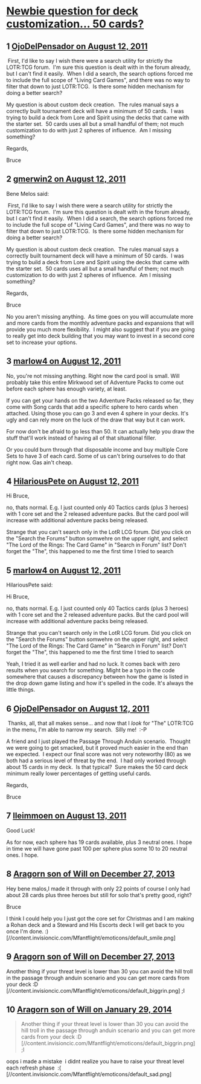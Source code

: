 # [Newbie question for deck customization... 50 cards?](https://community.fantasyflightgames.com/topic/51443-newbie-question-for-deck-customization-50-cards/)

## 1 [OjoDelPensador on August 12, 2011](https://community.fantasyflightgames.com/topic/51443-newbie-question-for-deck-customization-50-cards/?do=findComment&comment=513624)

 First, I'd like to say I wish there were a search utility for strictly the LOTR:TCG forum.  I'm sure this question is dealt with in the forum already, but I can't find it easily.  When I did a search, the search options forced me to include the full scope of "Living Card Games", and there was no way to filter that down to just LOTR:TCG.  Is there some hidden mechanism for doing a better search?

My question is about custom deck creation.  The rules manual says a correctly built tournament deck will have a minimum of 50 cards.  I was trying to build a deck from Lore and Spirit using the decks that came with the starter set.  50 cards uses all but a small handful of them; not much customization to do with just 2 spheres of influence.  Am I missing something?

Regards,

Bruce

## 2 [gmerwin2 on August 12, 2011](https://community.fantasyflightgames.com/topic/51443-newbie-question-for-deck-customization-50-cards/?do=findComment&comment=513653)

Bene Melos said:

 First, I'd like to say I wish there were a search utility for strictly the LOTR:TCG forum.  I'm sure this question is dealt with in the forum already, but I can't find it easily.  When I did a search, the search options forced me to include the full scope of "Living Card Games", and there was no way to filter that down to just LOTR:TCG.  Is there some hidden mechanism for doing a better search?

My question is about custom deck creation.  The rules manual says a correctly built tournament deck will have a minimum of 50 cards.  I was trying to build a deck from Lore and Spirit using the decks that came with the starter set.  50 cards uses all but a small handful of them; not much customization to do with just 2 spheres of influence.  Am I missing something?

Regards,

Bruce



No you aren't missing anything.  As time goes on you will accumulate more and more cards from the monthly adventure packs and expansions that will provide you much more flexibility.  I might also suggest that if you are going to really get into deck building that you may want to invest in a second core set to increase your options. 

## 3 [marlow4 on August 12, 2011](https://community.fantasyflightgames.com/topic/51443-newbie-question-for-deck-customization-50-cards/?do=findComment&comment=513658)

No, you're not missing anything. Right now the card pool is small. Will probably take this entire Mirkwood set of Adventure Packs to come out before each sphere has enough variety, at least.

If you can get your hands on the two Adventure Packs released so far, they come with Song cards that add a specific sphere to hero cards when attached. Using those you can go 3 and even 4 sphere in your decks. It's ugly and can rely more on the luck of the draw that way but it can work.

For now don't be afraid to go less than 50. It can actually help you draw the stuff that'll work instead of having all of that situational filler.

Or you could burn through that disposable income and buy multiple Core Sets to have 3 of each card. Some of us can't bring ourselves to do that right now. Gas ain't cheap.

## 4 [HilariousPete on August 12, 2011](https://community.fantasyflightgames.com/topic/51443-newbie-question-for-deck-customization-50-cards/?do=findComment&comment=513662)

Hi Bruce,

no, thats normal. E.g. I just counted only 40 Tactics cards (plus 3 heroes) with 1 core set and the 2 released adventure packs. But the card pool will increase with additional adventure packs being released.

Strange that you can't search only in the LotR LCG forum. Did you click on the "Search the Forums" button somwehre on the upper right, and select "The Lord of the Rings: The Card Game" in "Search in Forum" list? Don't forget the "The", this happened to me the first time I tried to search

## 5 [marlow4 on August 12, 2011](https://community.fantasyflightgames.com/topic/51443-newbie-question-for-deck-customization-50-cards/?do=findComment&comment=513668)

HilariousPete said:

Hi Bruce,

no, thats normal. E.g. I just counted only 40 Tactics cards (plus 3 heroes) with 1 core set and the 2 released adventure packs. But the card pool will increase with additional adventure packs being released.

Strange that you can't search only in the LotR LCG forum. Did you click on the "Search the Forums" button somwehre on the upper right, and select "The Lord of the Rings: The Card Game" in "Search in Forum" list? Don't forget the "The", this happened to me the first time I tried to search



Yeah, I tried it as well earlier and had no luck. It comes back with zero results when you search for something. Might be a typo in the code somewhere that causes a discrepancy between how the game is listed in the drop down game listing and how it's spelled in the code. It's always the little things.

## 6 [OjoDelPensador on August 12, 2011](https://community.fantasyflightgames.com/topic/51443-newbie-question-for-deck-customization-50-cards/?do=findComment&comment=513749)

 Thanks, all, that all makes sense... and now that I *look* for "The" LOTR:TCG in the menu, I'm able to narrow my search.  Silly me!  :-P

A friend and I just played the Passage Through Anduin scenario.  Thought we were going to get smacked, but it proved much easier in the end than we expected.  I expect our final score was not very noteworthy (80) as we both had a serious level of threat by the end.  I had only worked through about 15 cards in my deck.  Is that typical?  Sure makes the 50 card deck minimum really lower percentages of getting useful cards.

Regards,

Bruce

## 7 [lleimmoen on August 13, 2011](https://community.fantasyflightgames.com/topic/51443-newbie-question-for-deck-customization-50-cards/?do=findComment&comment=513955)

Good Luck!

As for now, each sphere has 19 cards available, plus 3 neutral ones. I hope in time we will have gone past 100 per sphere plus some 10 to 20 neutral ones. I hope.

## 8 [Aragorn son of Will on December 27, 2013](https://community.fantasyflightgames.com/topic/51443-newbie-question-for-deck-customization-50-cards/?do=findComment&comment=939120)

Hey bene malos,I made it through with only 22 points of course I only had about 28 cards plus three heroes but still for solo that's pretty good, right?

Bruce

I think I could help you I just got the core set for Christmas and I am making a Rohan deck and a Steward and His Escorts deck I will get back to you once I'm done. :) [//content.invisioncic.com/Mfantflight/emoticons/default_smile.png]

## 9 [Aragorn son of Will on December 27, 2013](https://community.fantasyflightgames.com/topic/51443-newbie-question-for-deck-customization-50-cards/?do=findComment&comment=939123)

Another thing if your threat level is lower than 30 you can avoid the hill troll in the passage through anduin scenario and you can get more cards from your deck :D [//content.invisioncic.com/Mfantflight/emoticons/default_biggrin.png] ;I

## 10 [Aragorn son of Will on January 29, 2014](https://community.fantasyflightgames.com/topic/51443-newbie-question-for-deck-customization-50-cards/?do=findComment&comment=967605)

> Another thing if your threat level is lower than 30 you can avoid the hill troll in the passage through anduin scenario and you can get more cards from your deck :D [//content.invisioncic.com/Mfantflight/emoticons/default_biggrin.png] ;I

oops i made a mistake  i didnt realize you have to raise your threat level each refresh phase  :( [//content.invisioncic.com/Mfantflight/emoticons/default_sad.png]

